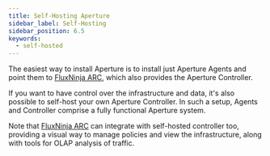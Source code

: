 ```yaml
---
title: Self-Hosting Aperture
sidebar_label: Self-Hosting
sidebar_position: 6.5
keywords:
  - self-hosted
---
```


The easiest way to install Aperture is to install just Aperture Agents and point
them to [FluxNinja ARC][], which also provides the Aperture Controller.

If you want to have control over the infrastructure and data, it's also possible
to self-host your own Aperture Controller. In such a setup, Agents and
Controller comprise a fully functional Aperture system.

Note that [FluxNinja ARC][] can integrate with self-hosted controller too,
providing a visual way to manage policies and view the infrastructure, along
with tools for OLAP analysis of traffic.

[FluxNinja ARC]: /arc/introduction.md
